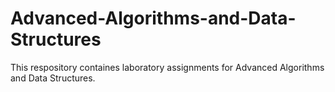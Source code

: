 # Advanced-Algorithms-and-Data-Structures
This respository containes laboratory assignments for Advanced Algorithms and Data Structures.
